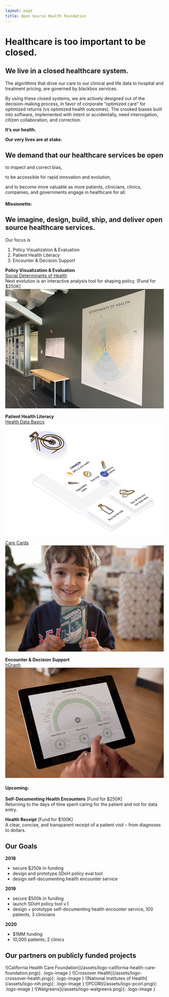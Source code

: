 ```yaml
---
layout: page
title: Open Source Health Foundation
---
```


# Healthcare is too important to be closed.

## We live in a closed healthcare system.
The algorithms that drive our care to our clinical and life data to hospital and treatment pricing, are governed by blackbox services.

By using these closed systems, we are actively designed out of the decision-making process, in favor of corporate “optimized care” for optimized returns (vs optimized health outcomes). The crooked biases built into software, implemented with intent or accidentally, need interrogation, citizen collaboration, and correction.

**It’s our health.**

**Our very lives are at stake.**

## We demand that our healthcare services be open
to inspect and correct bias,

to be accessible for rapid innovation and evolution,

and to become more valuable as more patients, clinicians, clinics, companies, and governments engage in healthcare for all.

#### Missionette:
## We imagine, design, build, ship, and deliver open source healthcare services.
Our focus is
1. Policy Visualization & Evaluation
2. Patient Health Literacy
3. Encounter & Decision Support

**Policy Visualization & Evaluation**  
[Social Determinants of Health](http://determinantsofhealth.org)  
Next evolution is an interactive analysis tool for shaping policy. [Fund for $250K]
[![Determinants of Health Poster](/assets/sdoh_poster.jpg)](http://determinantsofhealth.org) 

**Patient Health Literacy**  
[Health Data Basics](https://www.healthdatabasics.org)
[![Health Data Basics Design](/assets/health-data-basics-comp.png)](https://www.healthdatabasics.org)

[Care Cards](http://carecards.me)
[![Care Cards](/assets/health-axioms-holding-card.jpg)](http://carecards.me)

**Encounter & Decision Support**  
[hGraph](http://hgraph.org)
[![hGraph iPad](/assets/hgraph-ipad.png)](http://hgraph.org)

#### Upcoming:  
**Self-Documenting Health Encounters** [Fund for $250K]  
Returning to the days of time spent caring for the patient and not for data entry.

**Health Receipt** [Fund for $100K]  
A clear, concise, and transparent receipt of a patient visit – from diagnoses to dollars.

## Our Goals
**2018**  
- secure $250k in funding
- design and prototype SDoH policy eval tool
- design self-documenting health encounter service

**2019**  
- secure $500k in funding
- launch SDoH policy tool v.1
- design + prototype self-documenting health encounter service, 100 patients, 3 clinicians

**2020**  
- $1MM funding
- 10,000 patients; 2 clinics

## Our partners on publicly funded projects

<div markdown="1" class="stretch">
![California Health Care Foundation](/assets/logo-california-health-care-foundation.png){: .logo-image }
![Crossover Health](/assets/logo-crossover-health.png){: .logo-image }
![National Institutes of Health](/assets/logo-nih.png){: .logo-image }
![PCORI](/assets/logo-pcori.png){: .logo-image }
![Walgreens](/assets/logo-walgreens.png){: .logo-image }
</div>

